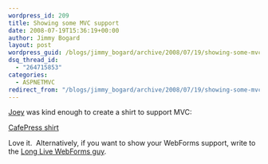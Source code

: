 ```yaml
---
wordpress_id: 209
title: Showing some MVC support
date: 2008-07-19T15:36:19+00:00
author: Jimmy Bogard
layout: post
wordpress_guid: /blogs/jimmy_bogard/archive/2008/07/19/showing-some-mvc-support.aspx
dsq_thread_id:
  - "264715853"
categories:
  - ASPNETMVC
redirect_from: "/blogs/jimmy_bogard/archive/2008/07/19/showing-some-mvc-support.aspx/"
---
```

[Joey](http://www.lostechies.com/blogs/joeydotnet/default.aspx) was kind enough to create a shirt to support MVC:

[CafePress shirt](http://www.cafepress.com/cp/customize/designer.aspx?clear=true&number=286179670)

Love it.&nbsp; Alternatively, if you want to show your WebForms support, write to the [Long Live WebForms guy](http://www.misfitgeek.com/Will+ASPNET+MVC+Be+The+Main+Web+UI+Platform+For+ASPNET.aspx).
